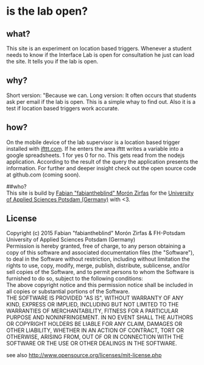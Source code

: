 # is the lab open?

## what?
This site is an experiment on location based triggers. Whenever a student needs to know if the Interface Lab is open for consultation he just can load the site. It tells you if the lab is open.

## why?

Short version: "Because we can. Long version: It often occurs that students ask per email if the lab is open. This is a simple whay to find out. Also it is a test if location based triggers work accurate.  

## how?  
On the mobile device of the lab supervisor is a location based trigger installed with <a href="https://ifttt.com">ifttt.com</a>. If he enters the area ifttt writes a variable into a google spreadsheets. 1 for yes 0 for no. This gets read from the nodejs application. According to the result of the query the application presents the information. For further and deeper insight check out the open source code at github.com (coming soon).  

##who?  
This site is build by <a href="https://github.com/fabiantheblind">Fabian "fabiantheblind" Morón Zirfas</a> for the <a href="http://www.fh-potsdam.de/">University of Applied Sciences Potsdam (Germany)</a> with <3.  

## License

Copyright (c)  2015 Fabian "fabiantheblind" Morón Zirfas & FH-Potsdam University of Applied Sciences Potsdam (Germany)   
Permission is hereby granted, free of charge, to any person obtaining a copy of this software and associated documentation files (the "Software"), to deal in the Software  without restriction, including without limitation the rights to use, copy, modify, merge, publish, distribute, sublicense, and/or sell copies of the Software, and to  permit persons to whom the Software is furnished to do so, subject to the following conditions:  
The above copyright notice and this permission notice shall be included in all copies or substantial portions of the Software.  
THE SOFTWARE IS PROVIDED "AS IS", WITHOUT WARRANTY OF ANY KIND, EXPRESS OR IMPLIED, INCLUDING BUT NOT LIMITED TO THE WARRANTIES OF MERCHANTABILITY, FITNESS FOR A  PARTICULAR PURPOSE AND NONINFRINGEMENT. IN NO EVENT SHALL THE AUTHORS OR COPYRIGHT HOLDERS BE LIABLE FOR ANY CLAIM, DAMAGES OR OTHER LIABILITY, WHETHER IN AN ACTION OF  CONTRACT, TORT OR OTHERWISE, ARISING FROM, OUT OF OR IN CONNECTION WITH THE SOFTWARE OR THE USE OR OTHER DEALINGS IN THE SOFTWARE.  

see also http://www.opensource.org/licenses/mit-license.php

